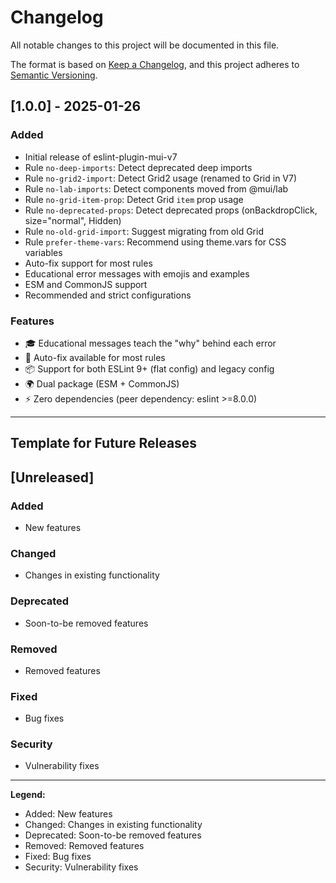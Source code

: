 # Changelog

All notable changes to this project will be documented in this file.

The format is based on [Keep a Changelog](https://keepachangelog.com/en/1.0.0/),
and this project adheres to [Semantic Versioning](https://semver.org/spec/v2.0.0.html).

## [1.0.0] - 2025-01-26

### Added
- Initial release of eslint-plugin-mui-v7
- Rule `no-deep-imports`: Detect deprecated deep imports
- Rule `no-grid2-import`: Detect Grid2 usage (renamed to Grid in V7)
- Rule `no-lab-imports`: Detect components moved from @mui/lab
- Rule `no-grid-item-prop`: Detect Grid `item` prop usage
- Rule `no-deprecated-props`: Detect deprecated props (onBackdropClick, size="normal", Hidden)
- Rule `no-old-grid-import`: Suggest migrating from old Grid
- Rule `prefer-theme-vars`: Recommend using theme.vars for CSS variables
- Auto-fix support for most rules
- Educational error messages with emojis and examples
- ESM and CommonJS support
- Recommended and strict configurations

### Features
- 🎓 Educational messages teach the "why" behind each error
- 🔧 Auto-fix available for most rules
- 📦 Support for both ESLint 9+ (flat config) and legacy config
- 🌍 Dual package (ESM + CommonJS)
- ⚡ Zero dependencies (peer dependency: eslint >=8.0.0)

---

## Template for Future Releases

## [Unreleased]

### Added
- New features

### Changed
- Changes in existing functionality

### Deprecated
- Soon-to-be removed features

### Removed
- Removed features

### Fixed
- Bug fixes

### Security
- Vulnerability fixes

---

**Legend:**
- Added: New features
- Changed: Changes in existing functionality
- Deprecated: Soon-to-be removed features
- Removed: Removed features
- Fixed: Bug fixes
- Security: Vulnerability fixes
